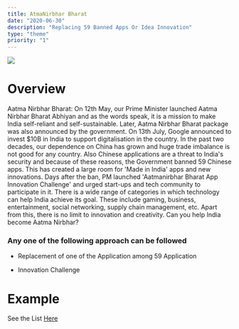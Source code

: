 ```yaml
---
title: AtmaNirbhar Bharat
date: "2020-06-30"
description: "Replacing 59 Banned Apps Or Idea Innovation"
type: "theme"
priority: "1"
---
```


![](https://inc42.com/wp-content/uploads/2020/05/atmanirbhar.jpg)

# **Overview**

Aatma Nirbhar Bharat: On 12th May, our Prime Minister launched Aatma Nirbhar Bharat Abhiyan and as the words speak, it is a mission to make India self-reliant and self-sustainable. Later, Aatma Nirbhar Bharat package was also announced by the government. On 13th July, Google announced to invest $10B in India to support digitalisation in the country. In the past two decades, our dependence on China has grown and huge trade imbalance is not good for any country. Also Chinese applications are a threat to India's security and because of these reasons, the Government banned 59 Chinese apps. This has created a large room for 'Made in India' apps and new innovations. Days after the ban, PM launched 'Aatmanirbhar Bharat App Innovation Challenge' and urged start-ups and tech community to participate in it. There is a wide range of categories in which technology can help India achieve its goal. These include gaming, business, entertainment, social networking, supply chain management, etc. Apart from this, there is no limit to innovation and creativity. Can you help India become Aatma Nirbhar?

### Any one of the following approach can be followed 

- Replacement of one of the Application among 59 Application

- Innovation Challenge

# **Example**

See the List [Here](https://economictimes.indiatimes.com/tech/software/india-bans-59-chinese-apps-including-tiktok-helo-wechat/articleshow/76694814.cms)

